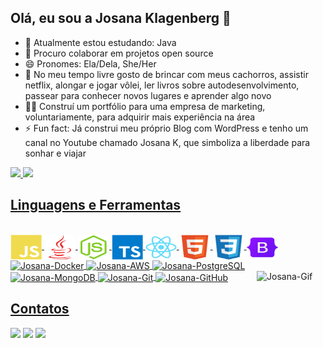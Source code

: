 ## Olá, eu sou a Josana Klagenberg 👋

- 🌱 Atualmente estou estudando: Java
- 👯 Procuro colaborar em projetos open source
- 😄 Pronomes: Ela/Dela, She/Her
- 🌄 No meu tempo livre gosto de brincar com meus cachorros, assistir netflix, alongar e jogar vôlei, ler livros sobre autodesenvolvimento, passear para conhecer novos lugares e aprender algo novo
- 👩‍💻 Construí um portfólio para uma empresa de marketing, voluntariamente, para adquirir mais experiência na área
- ⚡ Fun fact: Já construi meu próprio Blog com WordPress e tenho um canal no Youtube chamado Josana K, que simboliza a liberdade para sonhar e viajar

 <div>
  <a href="https://github.com/Josana-Kla">
  <img height="160em" src="https://github-readme-stats-sigma-five.vercel.app/api?username=Josana-Kla&show_icons=true&theme=dracula&include_all_commits=true&count_private=true"/>
  <img height="160em" src="https://github-readme-stats-sigma-five.vercel.app/api/top-langs/?username=Josana-Kla&layout=compact&langs_count=7&theme=dracula"/>
</div>
 
 ## Linguagens e Ferramentas
<div style="display: inline_block"><br>
  <img align="center" alt="Josana-JS" height="40" width="50" src="https://raw.githubusercontent.com/devicons/devicon/master/icons/javascript/javascript-plain.svg">
  <img align="center" alt="Josana-JAVA" height="40" width="50" src="https://raw.githubusercontent.com/devicons/devicon/master/icons/java/java-plain.svg">
  <img align="center" alt="Josana-NodeJS" height="40" width="50" src="https://github.com/devicons/devicon/blob/master/icons/nodejs/nodejs-original.svg">
  <img align="center" alt="Josana-TS" height="40" width="50" src="https://raw.githubusercontent.com/devicons/devicon/master/icons/typescript/typescript-plain.svg">
  <img align="center" alt="Josana-React" height="40" width="50" src="https://raw.githubusercontent.com/devicons/devicon/master/icons/react/react-original.svg">
  <img align="center" alt="Josana-HTML" height="40" width="50" src="https://raw.githubusercontent.com/devicons/devicon/master/icons/html5/html5-original.svg">
  <img align="center" alt="Josana-CSS" height="40" width="50" src="https://raw.githubusercontent.com/devicons/devicon/master/icons/css3/css3-original.svg">
  <img align="center" alt="Josana-Bootstrap" height="40" width="50" src="https://github.com/devicons/devicon/blob/master/icons/bootstrap/bootstrap-original.svg">
  <img align="center" alt="Josana-Docker" height="60" width="60" src="https://cdn.jsdelivr.net/gh/devicons/devicon/icons/docker/docker-original.svg">
  <img align="center" alt="Josana-AWS" height="70" width="72" src="https://cdn.jsdelivr.net/gh/devicons/devicon/icons/amazonwebservices/amazonwebservices-original-wordmark.svg">
  <img align="center" alt="Josana-PostgreSQL" height="50" width="60" src="https://cdn.jsdelivr.net/gh/devicons/devicon/icons/postgresql/postgresql-original.svg">
  <img align="center" alt="Josana-MongoDB" height="40" width="50" src="https://cdn.jsdelivr.net/gh/devicons/devicon/icons/mongodb/mongodb-original.svg">
  <img align="center" alt="Josana-Git" height="40" width="50" src="https://cdn.jsdelivr.net/gh/devicons/devicon/icons/git/git-original.svg">
  <img align="center" alt="Josana-GitHub" height="40" width="50" src="https://cdn.jsdelivr.net/gh/devicons/devicon/icons/github/github-original.svg">
  <img align="right" alt="Josana-Gif" height="110" width="110" border="0" src="https://i.picasion.com/pic91/7961cc7fc494d5d91c351a3bc885e4cf.gif">
</div>

 ## Contatos
<div> 
  <a href="https://www.instagram.com/jambt/" target="_blank"><img src="https://img.shields.io/badge/-Instagram-%23E4405F?style=for-the-badge&logo=instagram&logoColor=white"></a> 
  <a href = "mailto:contato.josana@gmail.com"><img src="https://img.shields.io/badge/-Gmail-%23333?style=for-the-badge&logo=gmail&logoColor=white" target="_blank"></a>
  <a href="https://www.linkedin.com/in/josana/" target="_blank"><img src="https://img.shields.io/badge/-LinkedIn-%230077B5?style=for-the-badge&logo=linkedin&logoColor=white" target="_blank"></a> 
 

<!-- <img href="https://raw.githubusercontent.com/Josana-Kla/Josana-Kla/blob/output/snake.svg" alt="Snake animation" /> -->

###

</div>

